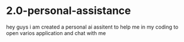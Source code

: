 # 2.0-personal-assistance
hey guys i am created a personal ai assitent to help me in my coding to open varios application and chat with me
